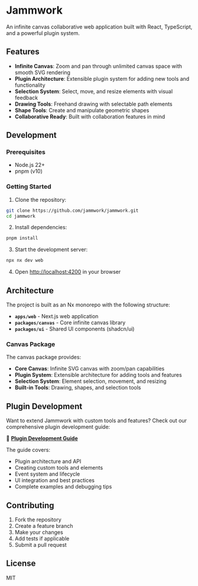 # Jammwork

An infinite canvas collaborative web application built with React, TypeScript, and a powerful plugin system.

## Features

- **Infinite Canvas**: Zoom and pan through unlimited canvas space with smooth SVG rendering
- **Plugin Architecture**: Extensible plugin system for adding new tools and functionality  
- **Selection System**: Select, move, and resize elements with visual feedback
- **Drawing Tools**: Freehand drawing with selectable path elements
- **Shape Tools**: Create and manipulate geometric shapes
- **Collaborative Ready**: Built with collaboration features in mind

## Development

### Prerequisites

- Node.js 22+ 
- pnpm (v10)

### Getting Started

1. Clone the repository:
```bash
git clone https://github.com/jammwork/jammwork.git
cd jammwork
```

2. Install dependencies:
```bash
pnpm install
```

3. Start the development server:
```bash
npx nx dev web
```

4. Open [http://localhost:4200](http://localhost:4200) in your browser

## Architecture

The project is built as an Nx monorepo with the following structure:

- **`apps/web`** - Next.js web application
- **`packages/canvas`** - Core infinite canvas library
- **`packages/ui`** - Shared UI components (shadcn/ui)

### Canvas Package

The canvas package provides:

- **Core Canvas**: Infinite SVG canvas with zoom/pan capabilities
- **Plugin System**: Extensible architecture for adding tools and features
- **Selection System**: Element selection, movement, and resizing
- **Built-in Tools**: Drawing, shapes, and selection tools

## Plugin Development

Want to extend Jammwork with custom tools and features? Check out our comprehensive plugin development guide:

📖 **[Plugin Development Guide](./PLUGIN_DEVELOPMENT.md)**

The guide covers:
- Plugin architecture and API
- Creating custom tools and elements  
- Event system and lifecycle
- UI integration and best practices
- Complete examples and debugging tips

## Contributing

1. Fork the repository
2. Create a feature branch
3. Make your changes
4. Add tests if applicable
5. Submit a pull request

## License

MIT
